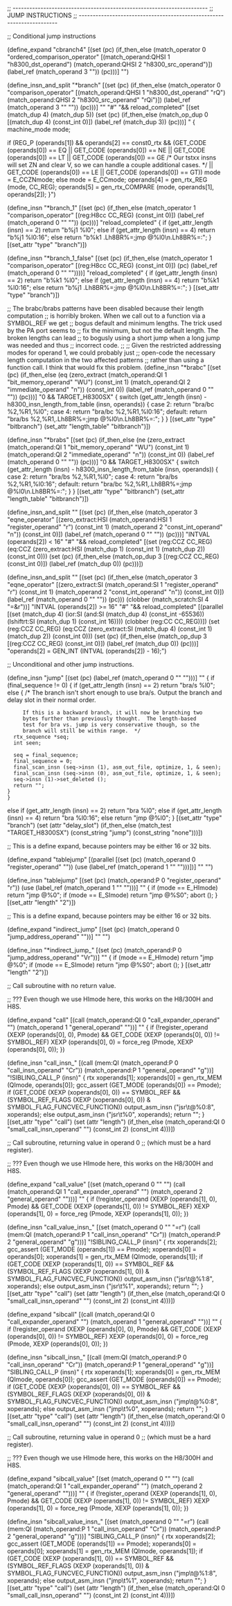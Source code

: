 ;; ----------------------------------------------------------------------
;; JUMP INSTRUCTIONS
;; ----------------------------------------------------------------------

;; Conditional jump instructions

(define_expand "cbranch<mode>4"
  [(set (pc)
	(if_then_else (match_operator 0 "ordered_comparison_operator"
		        [(match_operand:QHSI 1 "h8300_dst_operand")
			 (match_operand:QHSI 2 "h8300_src_operand")])
		      (label_ref (match_operand 3 ""))
		      (pc)))]
  "")

(define_insn_and_split "*branch"
  [(set (pc)
	(if_then_else (match_operator 0 "comparison_operator"
		       [(match_operand:QHSI 1 "h8300_dst_operand" "rQ")
			(match_operand:QHSI 2 "h8300_src_operand" "rQi")])
		      (label_ref (match_operand 3 "" ""))
		      (pc)))]
  ""
  "#"
  "&& reload_completed"
  [(set (match_dup 4)
	(match_dup 5))
   (set (pc)
	(if_then_else (match_op_dup 0
		       [(match_dup 4) (const_int 0)])
		      (label_ref (match_dup 3)) (pc)))]
  "
{
  machine_mode mode;

  if (REG_P (operands[1])
      && operands[2] == const0_rtx
      && (GET_CODE (operands[0]) == EQ
	  || GET_CODE (operands[0]) == NE
	  || GET_CODE (operands[0]) == LT
	  || GET_CODE (operands[0]) == GE
	  /* Our tstxx insns will set ZN and clear V, so we can handle
	     a couple additional cases.  */
	  || GET_CODE (operands[0]) == LE
	  || GET_CODE (operands[0]) == GT))
    mode = E_CCZNmode;
  else
    mode = E_CCmode;
  operands[4] = gen_rtx_REG (mode, CC_REG);
  operands[5] = gen_rtx_COMPARE (mode, operands[1], operands[2]);
}")

(define_insn "*branch_1"
  [(set (pc)
	(if_then_else (match_operator 1 "comparison_operator"
		       [(reg:H8cc CC_REG) (const_int 0)])
		      (label_ref (match_operand 0 "" ""))
		      (pc)))]
  "reload_completed"
{
  if (get_attr_length (insn) == 2)
    return "b%j1	%l0";
  else if (get_attr_length (insn) == 4)
    return "b%j1	%l0:16";
  else
    return "b%k1	.Lh8BR%=\;jmp	@%l0\\n.Lh8BR%=:";
}
 [(set_attr "type" "branch")])


(define_insn "*branch_1_false"
  [(set (pc)
	(if_then_else (match_operator 1 "comparison_operator"
		       [(reg:H8cc CC_REG) (const_int 0)])
		      (pc)
		      (label_ref (match_operand 0 "" ""))))]
  "reload_completed"
{
  if (get_attr_length (insn) == 2)
    return "b%k1	%l0";
  else if (get_attr_length (insn) == 4)
    return "b%k1	%l0:16";
  else
    return "b%j1	.Lh8BR%=\;jmp	@%l0\\n.Lh8BR%=:";
}
 [(set_attr "type" "branch")])

;; The brabc/brabs patterns have been disabled because their length computation
;; is horribly broken.  When we call out to a function via a SYMBOL_REF we get
;; bogus default and minimum lengths.  The trick used by the PA port seems to
;; fix the minimum, but not the default length.  The broken lengths can lead
;; to bogusly using a short jump when a long jump was needed and thus
;; incorrect code.
;;
;; Given the restricted addressing modes for operand 1, we could probably just
;; open-code the necessary length computation in the two affected patterns
;; rather than using a function call.  I think that would fix this problem.
(define_insn "*brabc"
  [(set (pc)
	(if_then_else (eq (zero_extract (match_operand:QI 1 "bit_memory_operand" "WU")
					(const_int 1)
					(match_operand:QI 2 "immediate_operand" "n"))
			  (const_int 0))
		      (label_ref (match_operand 0 "" ""))
		      (pc)))]
  "0 && TARGET_H8300SX"
{
  switch (get_attr_length (insn)
	  - h8300_insn_length_from_table (insn, operands))
    {
    case 2:
      return "bra/bc	%2,%R1,%l0";
    case 4:
      return "bra/bc	%2,%R1,%l0:16";
    default:
      return "bra/bs	%2,%R1,.Lh8BR%=\;jmp	@%l0\\n.Lh8BR%=:";
    }
}
  [(set_attr "type" "bitbranch")
   (set_attr "length_table" "bitbranch")])

(define_insn "*brabs"
  [(set (pc)
	(if_then_else (ne (zero_extract (match_operand:QI 1 "bit_memory_operand" "WU")
					(const_int 1)
					(match_operand:QI 2 "immediate_operand" "n"))
			  (const_int 0))
		      (label_ref (match_operand 0 "" ""))
		      (pc)))]
  "0 && TARGET_H8300SX"
{
  switch (get_attr_length (insn)
	  - h8300_insn_length_from_table (insn, operands))
    {
    case 2:
      return "bra/bs	%2,%R1,%l0";
    case 4:
      return "bra/bs	%2,%R1,%l0:16";
    default:
      return "bra/bc	%2,%R1,.Lh8BR%=\;jmp	@%l0\\n.Lh8BR%=:";
    }
}
  [(set_attr "type" "bitbranch")
   (set_attr "length_table" "bitbranch")])

(define_insn_and_split ""
  [(set (pc)
	(if_then_else (match_operator 3 "eqne_operator"
			[(zero_extract:HSI (match_operand:HSI 1 "register_operand" "r")
					   (const_int 1)
					   (match_operand 2 "const_int_operand" "n"))
			 (const_int 0)])
		      (label_ref (match_operand 0 "" ""))
		      (pc)))]
  "INTVAL (operands[2]) < 16"
  "#"
  "&& reload_completed"
  [(set (reg:CCZ CC_REG)
	(eq:CCZ (zero_extract:HSI (match_dup 1) (const_int 1) (match_dup 2))
	    (const_int 0)))
   (set (pc)
	(if_then_else (match_op_dup 3 [(reg:CCZ CC_REG) (const_int 0)])
		      (label_ref (match_dup 0))
		      (pc)))])

(define_insn_and_split ""
  [(set (pc)
	(if_then_else (match_operator 3 "eqne_operator"
			[(zero_extract:SI (match_operand:SI 1 "register_operand" "r")
					  (const_int 1)
					  (match_operand 2 "const_int_operand" "n"))
			 (const_int 0)])
		      (label_ref (match_operand 0 "" ""))
		      (pc)))
   (clobber (match_scratch:SI 4 "=&r"))]
  "INTVAL (operands[2]) >= 16"
  "#"
  "&& reload_completed"
  [(parallel [(set (match_dup 4)
		   (ior:SI (and:SI (match_dup 4) (const_int -65536))
			   (lshiftrt:SI (match_dup 1) (const_int 16))))
	      (clobber (reg:CC CC_REG))])
   (set (reg:CCZ CC_REG)
	(eq:CCZ (zero_extract:SI (match_dup 4) (const_int 1) (match_dup 2))
	    (const_int 0)))
   (set (pc)
	(if_then_else (match_op_dup 3 [(reg:CCZ CC_REG) (const_int 0)])
		      (label_ref (match_dup 0))
		      (pc)))]
  "operands[2] = GEN_INT (INTVAL (operands[2]) - 16);")

;; Unconditional and other jump instructions.

(define_insn "jump"
  [(set (pc)
	(label_ref (match_operand 0 "" "")))]
  ""
{
  if (final_sequence != 0)
    {
      if (get_attr_length (insn) == 2)
	return "bra/s	%l0";
      else
	{
	  /* The branch isn't short enough to use bra/s.  Output the
	     branch and delay slot in their normal order.

	     If this is a backward branch, it will now be branching two
	     bytes further than previously thought.  The length-based
	     test for bra vs. jump is very conservative though, so the
	     branch will still be within range.  */
	  rtx_sequence *seq;
	  int seen;

	  seq = final_sequence;
	  final_sequence = 0;
	  final_scan_insn (seq->insn (1), asm_out_file, optimize, 1, & seen);
	  final_scan_insn (seq->insn (0), asm_out_file, optimize, 1, & seen);
	  seq->insn (1)->set_deleted ();
	  return "";
	}
    }
  else if (get_attr_length (insn) == 2)
    return "bra	%l0";
  else if (get_attr_length (insn) == 4)
    return "bra	%l0:16";
  else
    return "jmp	@%l0";
}
  [(set_attr "type" "branch")
   (set (attr "delay_slot")
	(if_then_else (match_test "TARGET_H8300SX")
		      (const_string "jump")
		      (const_string "none")))])

;; This is a define expand, because pointers may be either 16 or 32 bits.

(define_expand "tablejump"
  [(parallel [(set (pc) (match_operand 0 "register_operand" ""))
	      (use (label_ref (match_operand 1 "" "")))])]
  ""
  "")

(define_insn "tablejump<mode>"
  [(set (pc) (match_operand:P 0 "register_operand" "r"))
   (use (label_ref (match_operand 1 "" "")))]
  ""
  {
    if (<MODE>mode == E_HImode)
      return "jmp	@%0";
    if (<MODE>mode == E_SImode)
      return "jmp	@%S0";
    abort ();
  }
  [(set_attr "length" "2")])

;; This is a define expand, because pointers may be either 16 or 32 bits.

(define_expand "indirect_jump"
  [(set (pc) (match_operand 0 "jump_address_operand" ""))]
  ""
  "")

(define_insn "*indirect_jump_<mode>"
  [(set (pc) (match_operand:P 0 "jump_address_operand" "Vr"))]
  ""
  {
    if (<MODE>mode == E_HImode)
      return "jmp	@%0";
    if (<MODE>mode == E_SImode)
      return "jmp	@%S0";
    abort ();
  }
  [(set_attr "length" "2")])

;; Call subroutine with no return value.

;; ??? Even though we use HImode here, this works on the H8/300H and H8S.

(define_expand "call"
  [(call (match_operand:QI 0 "call_expander_operand" "")
	 (match_operand 1 "general_operand" ""))]
  ""
  {
    if (!register_operand (XEXP (operands[0], 0), Pmode)
	&& GET_CODE (XEXP (operands[0], 0)) != SYMBOL_REF)
      XEXP (operands[0], 0) = force_reg (Pmode, XEXP (operands[0], 0));
  })

(define_insn "call_insn_<mode>"
  [(call (mem:QI (match_operand:P 0 "call_insn_operand" "Cr"))
	         (match_operand:P 1 "general_operand" "g"))]
  "!SIBLING_CALL_P (insn)"
{
  rtx xoperands[1];
  xoperands[0] = gen_rtx_MEM (QImode, operands[0]);
  gcc_assert (GET_MODE (operands[0]) == Pmode);
  if (GET_CODE (XEXP (xoperands[0], 0)) == SYMBOL_REF
      && (SYMBOL_REF_FLAGS (XEXP (xoperands[0], 0)) & SYMBOL_FLAG_FUNCVEC_FUNCTION))
    output_asm_insn ("jsr\\t@%0:8", xoperands);
  else
    output_asm_insn ("jsr\\t%0", xoperands);
  return "";
}
  [(set_attr "type" "call")
   (set (attr "length")
	(if_then_else (match_operand:QI 0 "small_call_insn_operand" "")
		      (const_int 2)
		      (const_int 4)))])

;; Call subroutine, returning value in operand 0
;; (which must be a hard register).

;; ??? Even though we use HImode here, this works on the H8/300H and H8S.

(define_expand "call_value"
  [(set (match_operand 0 "" "")
	(call (match_operand:QI 1 "call_expander_operand" "")
	      (match_operand 2 "general_operand" "")))]
  ""
  {
    if (!register_operand (XEXP (operands[1], 0), Pmode)
	&& GET_CODE (XEXP (operands[1], 0)) != SYMBOL_REF)
      XEXP (operands[1], 0) = force_reg (Pmode, XEXP (operands[1], 0));
  })

(define_insn "call_value_insn_<mode>"
  [(set (match_operand 0 "" "=r")
	(call (mem:QI (match_operand:P 1 "call_insn_operand" "Cr"))
		      (match_operand:P 2 "general_operand" "g")))]
  "!SIBLING_CALL_P (insn)"
{
  rtx xoperands[2];
  gcc_assert (GET_MODE (operands[1]) == Pmode);
  xoperands[0] = operands[0];
  xoperands[1] = gen_rtx_MEM (QImode, operands[1]);
  if (GET_CODE (XEXP (xoperands[1], 0)) == SYMBOL_REF
      && (SYMBOL_REF_FLAGS (XEXP (xoperands[1], 0)) & SYMBOL_FLAG_FUNCVEC_FUNCTION))
    output_asm_insn ("jsr\\t@%1:8", xoperands);
  else
    output_asm_insn ("jsr\\t%1", xoperands);
  return "";
}
  [(set_attr "type" "call")
   (set (attr "length")
	(if_then_else (match_operand:QI 0 "small_call_insn_operand" "")
		      (const_int 2)
		      (const_int 4)))])

(define_expand "sibcall"
  [(call (match_operand:QI 0 "call_expander_operand" "")
	 (match_operand 1 "general_operand" ""))]
  ""
  {
    if (!register_operand (XEXP (operands[0], 0), Pmode)
	&& GET_CODE (XEXP (operands[0], 0)) != SYMBOL_REF)
      XEXP (operands[0], 0) = force_reg (Pmode, XEXP (operands[0], 0));
  })

(define_insn "sibcall_insn_<mode>"
  [(call (mem:QI (match_operand:P 0 "call_insn_operand" "Cr"))
	         (match_operand:P 1 "general_operand" "g"))]
  "SIBLING_CALL_P (insn)"
{
  rtx xoperands[1];
  xoperands[0] = gen_rtx_MEM (QImode, operands[0]);
  gcc_assert (GET_MODE (operands[0]) == Pmode);
  if (GET_CODE (XEXP (xoperands[0], 0)) == SYMBOL_REF
      && (SYMBOL_REF_FLAGS (XEXP (xoperands[0], 0)) & SYMBOL_FLAG_FUNCVEC_FUNCTION))
    output_asm_insn ("jmp\\t@%0:8", xoperands);
  else
    output_asm_insn ("jmp\\t%0", xoperands);
  return "";
}
  [(set_attr "type" "call")
   (set (attr "length")
	(if_then_else (match_operand:QI 0 "small_call_insn_operand" "")
		      (const_int 2)
		      (const_int 4)))])

;; Call subroutine, returning value in operand 0
;; (which must be a hard register).

;; ??? Even though we use HImode here, this works on the H8/300H and H8S.

(define_expand "sibcall_value"
  [(set (match_operand 0 "" "")
	(call (match_operand:QI 1 "call_expander_operand" "")
	      (match_operand 2 "general_operand" "")))]
  ""
  {
    if (!register_operand (XEXP (operands[1], 0), Pmode)
	&& GET_CODE (XEXP (operands[1], 0)) != SYMBOL_REF)
      XEXP (operands[1], 0) = force_reg (Pmode, XEXP (operands[1], 0));
  })

(define_insn "sibcall_value_insn_<mode>"
  [(set (match_operand 0 "" "=r")
	(call (mem:QI (match_operand:P 1 "call_insn_operand" "Cr"))
		      (match_operand:P 2 "general_operand" "g")))]
  "SIBLING_CALL_P (insn)"
{
  rtx xoperands[2];
  gcc_assert (GET_MODE (operands[1]) == Pmode);
  xoperands[0] = operands[0];
  xoperands[1] = gen_rtx_MEM (QImode, operands[1]);
  if (GET_CODE (XEXP (xoperands[1], 0)) == SYMBOL_REF
      && (SYMBOL_REF_FLAGS (XEXP (xoperands[1], 0)) & SYMBOL_FLAG_FUNCVEC_FUNCTION))
    output_asm_insn ("jmp\\t@%1:8", xoperands);
  else
    output_asm_insn ("jmp\\t%1", xoperands);
  return "";
}
  [(set_attr "type" "call")
   (set (attr "length")
	(if_then_else (match_operand:QI 0 "small_call_insn_operand" "")
		      (const_int 2)
		      (const_int 4)))])

